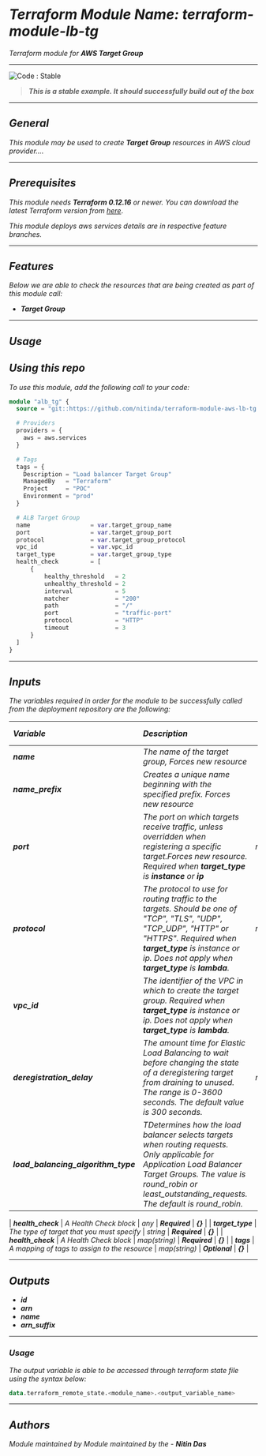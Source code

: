 # _Terraform Module Name: terraform-module-lb-tg_
_Terraform module for **_AWS Target Group_**_


<!--BEGIN STABILITY BANNER-->
---

![_Code : Stable_](https://img.shields.io/badge/Code-Stable-brightgreen?style=for-the-badge&logo=github)

> **_This is a stable example. It should successfully build out of the box_**
>

---
<!--END STABILITY BANNER-->


## _General_

_This module may be used to create_ **_Target Group_** _resources in AWS cloud provider...._

---


## _Prerequisites_

_This module needs_ **_Terraform 0.12.16_** _or newer._
_You can download the latest Terraform version from_ [_here_](https://www.terraform.io/downloads.html).

_This module deploys aws services details are in respective feature branches._

---

## _Features_

_Below we are able to check the resources that are being created as part of this module call:_

* **_Target Group_**


---

## _Usage_

## _Using this repo_

_To use this module, add the following call to your code:_

```tf
module "alb_tg" {
  source = "git::https://github.com/nitinda/terraform-module-aws-lb-tg.git?ref=terraform-12/target-ip-instance"

  # Providers
  providers = {
    aws = aws.services
  }

  # Tags
  tags = {
    Description = "Load balancer Target Group"
    ManagedBy   = "Terraform"
    Project     = "POC"
    Environment = "prod"
  }

  # ALB Target Group
  name                 = var.target_group_name
  port                 = var.target_group_port
  protocol             = var.target_group_protocol
  vpc_id               = var.vpc_id
  target_type          = var.target_group_type
  health_check         = [
      {
          healthy_threshold   = 2
          unhealthy_threshold = 2
          interval            = 5
          matcher             = "200"
          path                = "/"
          port                = "traffic-port"
          protocol            = "HTTP"
          timeout             = 3
      }
  ]
}

```


---

## _Inputs_

_The variables required in order for the module to be successfully called from the deployment repository are the following:_


|**_Variable_** | **_Description_** | **_Type_** | **_Argument Status_** | **_Default Value_** |
|:----|:----|-----:|:---:|:---:|
| **_name_** | _The name of the target group, Forces new resource_ | _string_ | **_Optional_** | **_null_** |
| **_name\_prefix_** | _Creates a unique name beginning with the specified prefix. Forces new resource_ | _string_ | **_Optional_** | **_null_** |
| **_port_** | _The port on which targets receive traffic, unless overridden when registering a specific target.Forces new resource.<br/>Required when_ **_target\_type_** _is_ **_instance_** _or_ **_ip_** | _number_ | **_Optional_** | **_null_** |
| **_protocol_** | _The protocol to use for routing traffic to the targets. Should be one of "TCP", "TLS", "UDP", "TCP\_UDP", "HTTP" or "HTTPS". Required when **target\_type** is instance or ip. Does not apply when **target\_type** is **lambda**._ | _number_ | **_Optional_** | **_null_** |
| **_vpc\_id_** | _The identifier of the VPC in which to create the target group. Required when **target\_type** is instance or ip. Does not apply when **target\_type** is **lambda**._ | _string_ | **_Optional_** | **_null_** |
| **_deregistration\_delay_** | _The amount time for Elastic Load Balancing to wait before changing the state of a deregistering target from draining to unused. The range is 0-3600 seconds. The default value is 300 seconds._ | _number_ | **_Optional_** | **_300_** |
| **_load\_balancing\_algorithm\_type_** | _TDetermines how the load balancer selects targets when routing requests. Only applicable for Application Load Balancer Target Groups. The value is round_robin or least\_outstanding\_requests. The default is round\_robin._ | _string_ | **_Optional_** | **_round\_robin_** |

| **_health\_check_** | _A Health Check block_ | _any_ | **_Required_** | **_{}_** |
| **_target\_type_** | _The type of target that you must specify_ | _string_ | **_Required_** | **_{}_** |
| **_health\_check_** | _A Health Check block_ | _map(string)_ | **_Required_** | **_{}_** |
| **_tags_** | _A mapping of tags to assign to the resource_ | _map(string)_ | **_Optional_** | **_{}_** |

---



## _Outputs_

* **_id_**
* **_arn_**
* **_name_**
* **_arn\_suffix_**


---


### _Usage_


_The output variable is able to be accessed through terraform state file using the syntax below:_

```tf
data.terraform_remote_state.<module_name>.<output_variable_name>
```

---

## _Authors_
_Module maintained by Module maintained by the -_ **_Nitin Das_**
